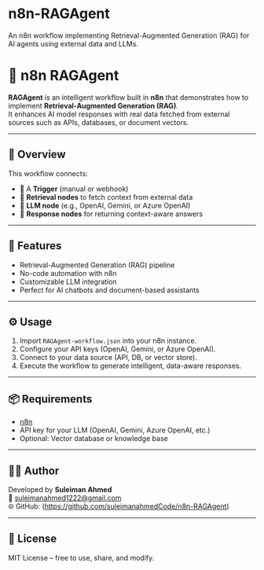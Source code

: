 # n8n-RAGAgent
An n8n workflow implementing Retrieval-Augmented Generation (RAG) for AI agents using external data and LLMs.





# 🤖 n8n RAGAgent

**RAGAgent** is an intelligent workflow built in **n8n** that demonstrates how to implement **Retrieval-Augmented Generation (RAG)**.  
It enhances AI model responses with real data fetched from external sources such as APIs, databases, or document vectors.

---

## 🧠 Overview
This workflow connects:
- 🧾 A **Trigger** (manual or webhook)
- 🔎 **Retrieval nodes** to fetch context from external data
- 🧩 **LLM node** (e.g., OpenAI, Gemini, or Azure OpenAI)
- 💬 **Response nodes** for returning context-aware answers

---

## 🚀 Features
- Retrieval-Augmented Generation (RAG) pipeline  
- No-code automation with n8n  
- Customizable LLM integration  
- Perfect for AI chatbots and document-based assistants  

---

## ⚙️ Usage
1. Import `RAGAgent-workflow.json` into your n8n instance.  
2. Configure your API keys (OpenAI, Gemini, or Azure OpenAI).  
3. Connect to your data source (API, DB, or vector store).  
4. Execute the workflow to generate intelligent, data-aware responses.

---

## 📦 Requirements
- [n8n](https://n8n.io/)
- API key for your LLM (OpenAI, Gemini, Azure OpenAI, etc.)
- Optional: Vector database or knowledge base

---

## 🧑‍💻 Author
Developed by **Suleiman Ahmed**  
📧 suleimanahmed1222@gmail.com  
🌐 GitHub: (https://github.com/suleimanahmedCode/n8n-RAGAgent)

---

## 📜 License
MIT License – free to use, share, and modify.
